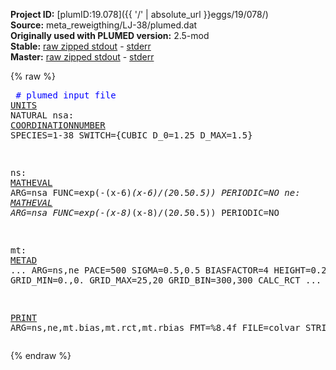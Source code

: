 **Project ID:** [plumID:19.078]({{ '/' | absolute_url }}eggs/19/078/)  
**Source:** meta_reweigthing/LJ-38/plumed.dat  
**Originally used with PLUMED version:** 2.5-mod  
**Stable:** [raw zipped stdout](plumed.dat.plumed.stdout.txt.zip) - [stderr](plumed.dat.plumed.stderr)  
**Master:** [raw zipped stdout](plumed.dat.plumed_master.stdout.txt.zip) - [stderr](plumed.dat.plumed_master.stderr)  

{% raw %}<pre>
<span style="color:blue"># plumed input file</span>
<a href="https://plumed.github.io/doc-master/user-doc/html/_u_n_i_t_s.html">UNITS</a> NATURAL
nsa: <a href="https://plumed.github.io/doc-master/user-doc/html/_c_o_o_r_d_i_n_a_t_i_o_n_n_u_m_b_e_r.html">COORDINATIONNUMBER</a> SPECIES=1-38 SWITCH={CUBIC D_0=1.25 D_MAX=1.5} 

ns: <a href="https://plumed.github.io/doc-master/user-doc/html/_m_a_t_h_e_v_a_l.html">MATHEVAL</a> ARG=nsa FUNC=exp(-(x-6)*(x-6)/(2*0.5*0.5)) PERIODIC=NO
ne: <a href="https://plumed.github.io/doc-master/user-doc/html/_m_a_t_h_e_v_a_l.html">MATHEVAL</a> ARG=nsa FUNC=exp(-(x-8)*(x-8)/(2*0.5*0.5)) PERIODIC=NO

mt: <a href="https://plumed.github.io/doc-master/user-doc/html/_m_e_t_a_d.html">METAD</a> ...
ARG=ns,ne 
PACE=500 
SIGMA=0.5,0.5 
BIASFACTOR=4 HEIGHT=0.2 TEMP=0.168 
GRID_MIN=0.,0. GRID_MAX=25,20 GRID_BIN=300,300
CALC_RCT
...

<a href="https://plumed.github.io/doc-master/user-doc/html/_p_r_i_n_t.html">PRINT</a> ARG=ns,ne,mt.bias,mt.rct,mt.rbias FMT=%8.4f FILE=colvar STRIDE=500
</pre>{% endraw %}
